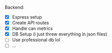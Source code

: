 Backend:
- [x] Express setup
- [x] Create API routes
- [x] Handle can metrics
- [x] DB Setup (i just threw everything in json files)
- [ ] Use professional db lol
- [ ] ...
